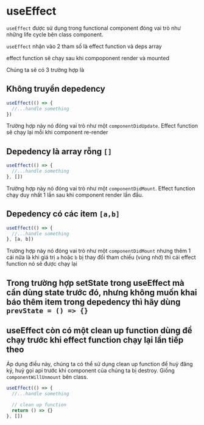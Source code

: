 # useEffect

`useEffect` được sử dụng trong functional component đóng vai trò như những life cycle bên class component.

`useEffect` nhận vào 2 tham số là effect function và deps array

effect function sẽ chạy sau khi compoponent render và mounted

Chúng ta sẽ có 3 trường hợp là

## Không truyền depedency

```jsx
useEffect(() => {
  //...handle something
})
```

Trường hợp này nó đóng vai trò như một `componentDidUpdate`. Effect function sẽ chạy lại mỗi khi component re-render

## Depedency là array rỗng `[]`

```jsx
useEffect(() => {
  //...handle something
}, [])
```

Trường hợp này nó đóng vai trò như một `componentDidMount`. Effect function chạy duy nhất 1 lần sau khi component render lần đầu.

## Depedency có các item `[a,b]`

```jsx
useEffect(() => {
  //...handle something
}, [a, b])
```

Trường hợp này nó đóng vai trò như một `componentDidMount` nhưng thêm 1 cái nữa là khi giá trị `a` hoặc `b` bị thay đổi tham chiếu (vùng nhớ) thì cái effect function nó sẽ được chạy lại

## Trong trường hợp setState trong useEffect mà cần dùng state trước đó, nhưng không muốn khai báo thêm item trong depedency thì hãy dùng `prevState = () => {}`

## useEffect còn có một clean up function dùng để chạy trước khi effect function chạy lại lần tiếp theo

Áp dụng điều này, chúng ta có thể sử dụng clean up function để huỷ đăng ký, huỷ gọi api trước khi component của chúng ta bị destroy. Giống `componentWillUnmount` bên class.

```jsx
useEffect(() => {
  //...handle something

  // clean up function
  return () => {}
}, [])
```
